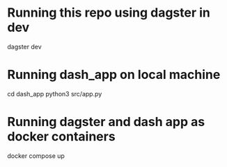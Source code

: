 # Running this repo using dagster in dev
dagster dev

# Running dash_app on local machine 
cd dash_app
python3 src/app.py

# Running dagster and dash app as docker containers
docker compose up
